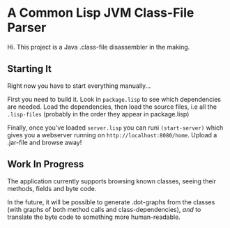 
# A Common Lisp JVM Class-File Parser

Hi. This project is a Java .class-file disassembler in the making.


## Starting It
Right now you have to start everything manually...

First you need to build it. Look in `package.lisp` to see which dependencies
are needed. Load the dependencies, then load the source files, i.e all the `.lisp-files`
(probably in the order they appear in package.lisp)

Finally, once you've loaded `server.lisp` you can runi `(start-server)` which gives
you a webserver running on `http://localhost:8080/home`. Upload a .jar-file and
browse away!

## Work In Progress
The application currently supports browsing known classes, seeing their methods, fields and byte code.

In the future, it will be possible to generate .dot-graphs from the classes (with graphs of both method calls and class-dependencies), *and* to translate the byte code to something more human-readable.
